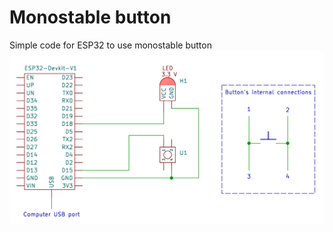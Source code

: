 # Monostable button
Simple code for ESP32 to use monostable button
![Circuit](https://github.com/PaweuQ/ESP32-puzzles/raw/main/inputs/3_Monostable_button/circuit.png)
